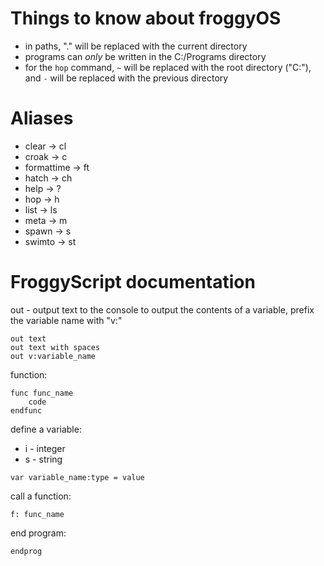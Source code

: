 
# Things to know about froggyOS

 * in paths, "." will be replaced with the current directory
 * programs can *only* be written in the C:/Programs directory
 * for the `hop` command, `~` will be replaced with the root directory ("C:"), and `-` will be replaced with the previous directory

# Aliases

 * clear -> cl
 * croak -> c
 * formattime -> ft
 * hatch -> ch
 * help -> ?
 * hop -> h
 * list -> ls
 * meta -> m
 * spawn -> s
 * swimto -> st

# FroggyScript documentation

out - output text to the console
to output the contents of a variable, prefix the variable name with "v:"
```
out text
out text with spaces
out v:variable_name
```

function:
```
func func_name
    code
endfunc
```

define a variable:
 - i - integer
 - s - string
```
var variable_name:type = value
```

call a function:
```
f: func_name
```

end program:
```
endprog
```

[comment]: <> (goto a line number:)
[comment]: <> (if you jump into the middle of a function, an error will be thrown and the program will close)
[comment]: <> (```)
[comment]: <> (goto line_number)
[comment]: <> (```)
[comment]: <> ()
[comment]: <> (if goto statement:)
[comment]: <> (```)
[comment]: <> (if condition goto line_number)
[comment]: <> (```)
